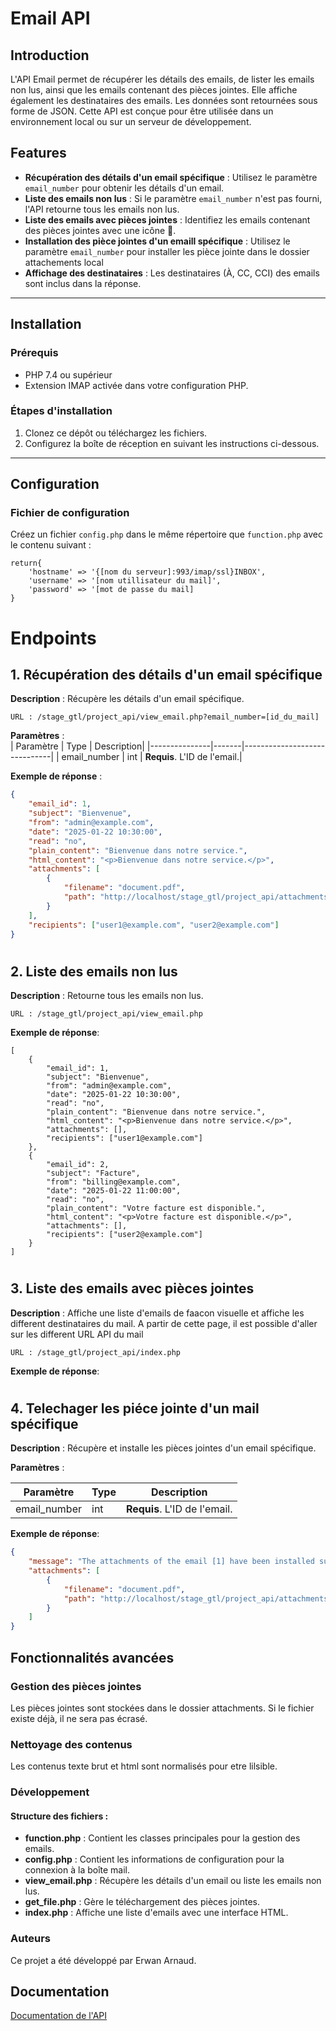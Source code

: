 # **Email API**

## Introduction
L'API Email permet de récupérer les détails des emails, de lister les emails non lus, ainsi que les emails contenant des pièces jointes. Elle affiche également les destinataires des emails. Les données sont retournées sous forme de JSON. Cette API est conçue pour être utilisée dans un environnement local ou sur un serveur de développement.

## Features
- **Récupération des détails d'un email spécifique** : Utilisez le paramètre `email_number` pour obtenir les détails d'un email.
- **Liste des emails non lus** : Si le paramètre `email_number` n'est pas fourni, l'API retourne tous les emails non lus.
- **Liste des emails avec pièces jointes** : Identifiez les emails contenant des pièces jointes avec une icône 📎.
- **Installation des pièce jointes d'un emaill spécifique** : Utilisez le paramètre `email_number` pour installer les pièce jointe dans le dossier attachements local
- **Affichage des destinataires** : Les destinataires (À, CC, CCI) des emails sont inclus dans la réponse.

---

## Installation

### Prérequis
- PHP 7.4 ou supérieur
- Extension IMAP activée dans votre configuration PHP.

### Étapes d'installation
1. Clonez ce dépôt ou téléchargez les fichiers.
2. Configurez la boîte de réception en suivant les instructions ci-dessous.

---

## Configuration

### Fichier de configuration
Créez un fichier `config.php` dans le même répertoire que `function.php` avec le contenu suivant :
```http
return{
    'hostname' => '{[nom du serveur]:993/imap/ssl}INBOX',
    'username' => '[nom utillisateur du mail]',
    'password' => '[mot de passe du mail]
}
```
# Endpoints

## 1. Récupération des détails d'un email spécifique
**Description** : Récupère les détails d'un email spécifique.
```http
URL : /stage_gtl/project_api/view_email.php?email_number=[id_du_mail]

```

**Paramètres** :  
| Paramètre     | Type  | Description|
|---------------|-------|------------------------------|
| email_number  | int   | **Requis**. L'ID de l'email.|

**Exemple de réponse** :  
```json
{
    "email_id": 1,
    "subject": "Bienvenue",
    "from": "admin@example.com",
    "date": "2025-01-22 10:30:00",
    "read": "no",
    "plain_content": "Bienvenue dans notre service.",
    "html_content": "<p>Bienvenue dans notre service.</p>",
    "attachments": [
        {
            "filename": "document.pdf",
            "path": "http://localhost/stage_gtl/project_api/attachments/20250122_103000_document.pdf"
        }
    ],
    "recipients": ["user1@example.com", "user2@example.com"]
}
```
#
## 2. Liste des emails non lus
**Description** : Retourne tous les emails non lus.

```http
URL : /stage_gtl/project_api/view_email.php
```

**Exemple de réponse**:

```http
[
    {
        "email_id": 1,
        "subject": "Bienvenue",
        "from": "admin@example.com",
        "date": "2025-01-22 10:30:00",
        "read": "no",
        "plain_content": "Bienvenue dans notre service.",
        "html_content": "<p>Bienvenue dans notre service.</p>",
        "attachments": [],
        "recipients": ["user1@example.com"]
    },
    {
        "email_id": 2,
        "subject": "Facture",
        "from": "billing@example.com",
        "date": "2025-01-22 11:00:00",
        "read": "no",
        "plain_content": "Votre facture est disponible.",
        "html_content": "<p>Votre facture est disponible.</p>",
        "attachments": [],
        "recipients": ["user2@example.com"]
    }
]
```

# 
## 3. Liste des emails avec pièces jointes
**Description** : Affiche une liste d'emails de faacon visuelle et affiche les different destinataires du mail. A partir de cette page, il est possible d'aller sur les different URL API du mail

```http
URL : /stage_gtl/project_api/index.php
```
**Exemple de réponse**:

#
## 4. Telechager les piéce jointe d'un mail spécifique

**Description** : Récupère et installe les pièces jointes d'un email spécifique.

**Paramètres** :

| Paramètre     | Type  | Description|
|---------------|-------|------------------------------|
| email_number  | int   | **Requis**. L'ID de l'email.|

**Exemple de réponse**:

```json
{
    "message": "The attachments of the email [1] have been installed successfully.",
    "attachments": [
        {
            "filename": "document.pdf",
            "path": "http://localhost/stage_gtl/project_api/attachments/20250122_103000_document.pdf"
        }
    ]
}
```

## Fonctionnalités avancées

### Gestion des pièces jointes
Les pièces jointes sont stockées dans le dossier attachments.
Si le fichier existe déjà, il ne sera pas écrasé.

### Nettoyage des contenus
Les contenus texte brut et html sont normalisés pour etre lilsible.

### Développement

#### Structure des fichiers :
* **function.php** : Contient les classes principales pour la gestion des emails.
* **config.php** : Contient les informations de configuration pour la connexion à la boîte mail.
* **view_email.php** : Récupère les détails d'un email ou liste les emails non lus.
* **get_file.php** : Gère le téléchargement des pièces jointes.
* **index.php** : Affiche une liste d'emails avec une interface HTML.

### Auteurs
Ce projet a été développé par Erwan Arnaud.

## Documentation

[Documentation de l'API](documentation/index.html)